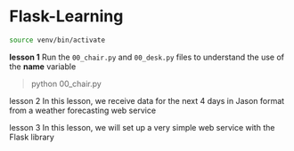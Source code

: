 # Flask-Learning

```bash
source venv/bin/activate
```

**lesson 1**
Run the `00_chair.py` and `00_desk.py` files to understand the use of the __name__ variable
> python 00_chair.py

lesson 2
In this lesson, we receive data for the next 4 days in Jason format from a weather forecasting web service

lesson 3
In this lesson, we will set up a very simple web service with the Flask library
